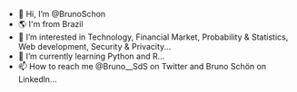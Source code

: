 - 👋 Hi, I’m @BrunoSchon
- 🌎 I'm from Brazil 
- 👀 I’m interested in Technology, Financial Market, Probability & Statistics, Web development, Security & Privacity...
- 🌱 I’m currently learning Python and R...
- 📫 How to reach me @Bruno__SdS on Twitter and Bruno Schön on Linkedln...

<!---
BrunoSchon/BrunoSchon is a ✨ special ✨ repository because its `README.md` (this file) appears on your GitHub profile.
You can click the Preview link to take a look at your changes.
--->
